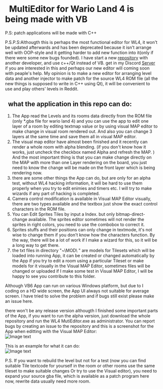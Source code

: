 #   MultiEditor for Wario Land 4 is being made with VB
P.S: patch applications will be made with C++  
  
P.S.P.S:Althougth this is perhaps the most functional editor for WL4, it won't be updated afterwards and has been deprecated because it isn't arrange well with OOP-style and it getting harder to add new function into it(only if there were some new bugs founded). I have start a new [repository](https://github.com/Goldensunboy/WL4Editor) with another developer, and use c++/Qt instead of VB. get in my Discord [Server](https://discord.gg/EQ6JhvP) if you are interested in this and perhaps our new editor will coming soon with peaple's help. My opinion is to make a new editor for arranging level data and another injector to make patch for the source WL4 ROM file (all the new things is supposed to write in C++ using Qt), it will be convenient to use and play others' levels in Reddit.  
## 
##     what the application in this repo can do:  
1. The App read the Levels and its rooms data directly from the ROM file (only *.gba file for wario land 4) and you can use the app to edit one layer of a room by editing textmap value or by using visual MAP editor to make change in visual room rendered out. And also you can change 3 layers at the same time and save them all in visual MAP editor.  
2. The visual map editor have almost been finished and it recently can render a whole room with alpha blending. (if you don't know how it works, just uncheck the checkbox named Alpha and refresh the MAP. ) And the most important thing is that you can make change directly on the MAP with more than one Layer rendering on the board, you just need to know the change will be made on the front layer which is being rendering now.  
3. there are some other things the App can do, but are only for an alpha test, without WL4 hacking information, it will be hard to use them properly when you try to edit enimies and timers etc. I will try to make wizards if any part of hacking is completed.  
4. Camera control modification is available in Visual MAP Editor visually, there are two types available and the textbox just show the exact control characters in the ROM file.  
5. You can Edit Sprites Tiles by input a Index. but only bitmap-direct-change available. The sprites editor sometimes will not render the sprites in right colors, you need to use the combobox to correct it.  
6. Sprites stuffs and their positions can only change in textmode, it's not wise to change them if you don't know how the characters function. By the way, there will be a lot of work if I make a wizard for this, so it will be a long way to get there.   
7. the txt files in directory "~\MOD\ " are models for Tilesets which will be loaded into running App, it can be created or changed automatically by the App if you try to edit a room using a particular Tileset or make models for it visually in the Visual MAP Editor, sometimes files will be changed or uploaded if I make some test in Visual MAP Editor, I will be happy to see you contribute to this folder.  
  
Although VB6 App can run on various Windows platform, but due to I coding on a HD wide screen, the App UI always not suitable for average screen. I have tried to solve the problem and if bugs still exist please make an issue here.  
  
there won't be any release version althougth I finished some important parts of the App, if you want to run the alpha version, just download the whole repository and run the WL4 MutiEditor.exe as administrator. You can report bugs by creating an issue to the repository and this is a screenshot for the App when editting with the Visual MAP Editor:  
![Image text](https://github.com/shinespeciall/WarioLand4MultiEditor/blob/master/App_Screenshot.png)  
   
This is an example for what it can do:   
![Image text](https://github.com/shinespeciall/WarioLand4MultiEditor/blob/master/screenshot.png)  

P.S. If you want to rebuild the level but not for a test (now you can find suitable Tile textcode for yourself in the room or other rooms use the same tileset to make suitable changes Or try to use the Visual editor), you need to expand your source gba file, which is available as a patch program here now, rewrite data usually need more room.  
